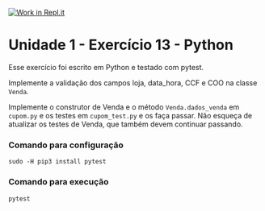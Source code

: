 [![Work in Repl.it](https://classroom.github.com/assets/work-in-replit-14baed9a392b3a25080506f3b7b6d57f295ec2978f6f33ec97e36a161684cbe9.svg)](https://classroom.github.com/online_ide?assignment_repo_id=3393612&assignment_repo_type=AssignmentRepo)
# Unidade 1 - Exercício 13 - Python
Esse exercício foi escrito em Python e testado com pytest.

Implemente a validação dos campos loja, data_hora, CCF e COO na classe `Venda`.

Implemente o construtor de Venda e o método `Venda.dados_venda` em `cupom.py` e os testes em `cupom_test.py` e os faça passar. Não esqueça de atualizar os testes de Venda, que também devem continuar passando.

### Comando para configuração
`sudo -H pip3 install pytest`

### Comando para execução
`pytest`
